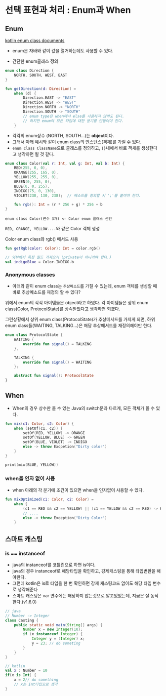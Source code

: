 # 선택 표현과 처리 : Enum과 When

## Enum

[kotlin enum class documents](https://kotlinlang.org/docs/enum-classes.html)

- enum은 자바와 같이 값을 열거하는데도 사용할 수 있다.

- 간단한 enum클래스 정의

```kotlin
enum class Direction {
    NORTH, SOUTH, WEST, EAST
}

fun getDirection(d: Direction) =
    when (d) {
        Direction.EAST -> "EAST"
        Direction.WEST -> "WEST"
        Direction.NORTH -> "NORTH"
        Direction.SOUTH -> "SOUTH"
        // enum type은 when에서 else를 사용하지 않아도 된다.
        // 하지만 enum의 모든 타입에 대한 분기를 만들어야 한다.
    }
```

- 각각의 enum상수 (NORTH, SOUTH...)는 **object**이다.
- 그래서 아래 예시와 같이 enum class의 인스턴스(객체)를 가질 수 있다.
- `enum class ClassName`으로 클래스를 정의하고, `{}`내에서 바로 객체를 생성한다고 생각하면 될 것 같다.

```kotlin
enum class Color(val r: Int, val g: Int, val b: Int) {
    RED(255, 0, 0),
    ORANGE(255, 165, 0),
    YELLOW(255, 255, 0),
    GREEN(0, 255, 0),
    BLUE(0, 0, 255),
    INDIGO(75, 0, 130),
    VIOLET(238, 130, 238);  // 메소드를 정의할 시 ';'를 붙여야 한다.

    fun rgb(): Int = (r * 256 + g) * 256 + b
}
```

`enum class Color(변수 3개) <- Color enum 클래스 선언`

`RED, ORANGE, YELLOW....`와 같은 Color 객체 생성

Color enum class와 rgb() 메서드 사용

```kotlin
fun getRgb(color: Color): Int = color.rgb()

// 외부에서 특정 필드 가져오기 (private이 아니어야 한다.)
val indigoBlue = Color.INDIGO.b
```

### Anonymous classes

- 아래와 같이 enum class는 `추상메소드`를 가질 수 있는데, enum 객체를 생성할 때 바로 추상메소드를 재정의 할 수 있다?

위에서 enum의 각각 아이템들은 object라고 하였다. 각 아이템들은 상위 enum class(Color, ProtocolState)를 상속받았다고 생각하면 되겠다.

그런상황에서 상위 enum class(ProtocolState)가 추상메서드를 가지게 되면, 하위 enum class들(WAITING, TALKING...)은 해당 추상메서드를 재정의해야만 한다. 

```kotlin
enum class ProtocolState {
    WAITING {
        override fun signal() = TALKING
    },

    TALKING {
        override fun signal() = WAITING
    };

    abstract fun signal(): ProtocolState
}
```

## When

- When의 경우 상수만 올 수 있는 Java의 switch문과 다르게, 모든 객체가 올 수 있다.

```kotlin
fun mix(c1: Color, c2: Color) {
    when (setOf(c1, c2)) {
        setOf(RED, YELLOW) -> ORANGE
        setOf(YELLOW, BLUE) -> GREEN
        setOf(BLUE, VIOLET) -> INDIGO
        else -> throw Excpetion("Dirty color")
    }
}

print(mix(BLUE, YELLOW))
```

### when을 인자 없이 사용

- when 아래의 각 분기에 조건이 있으면 when을 인자없이 사용할 수 있다.

```kotlin
fun mixOptimized(c1: Color, c2: Color) =
    when {
        (c1 == RED && c2 == YELLOW) || (c1 == YELLOW && c2 == RED) -> ORANGE
        // ....
        else -> throw Exception("Dirty Color")
    }
```


## 스마트 캐스팅

### is == instanceof

- java의 instanceof를 코틀린으로 하면 is이다.
- java의 경우 instanceof로 해당타입을 확인하고, 강제캐스팅을 통해 타입변환을 해야한다.
- 그런데 kotlin은 is로 타입을 한 번 확인하면 강제 캐스팅코드 없이도 해당 타입 변수로 생각해준다
- 스마트 캐스팅은 var 변수에는 해당하지 않는것으로 알고있었는데, 지금은 잘 동작한다.(v1.6.0)

```java
// java
// Number -> Integer
class Casting {
    public static void main(String[] args) {
        Number x = new Integer(10);
        if (x instanceof Integer) {
            Integer y = (Integer) x;
            y = 23; // do someting
        }
    }
}
```

```kotlin
// kotlin
val x : Number = 10
if(x is Int) {
    x = 2// do something
    // x는 Int타입으로 생각
}
```
